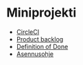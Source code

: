 # Miniprojekti

* [CircleCI](https://circleci.com/gh/hannuorn/Agile5-miniprojekti)
* [Product backlog](https://docs.google.com/spreadsheets/d/1w2MvPLga09autEiqfWHRf4b6ZIb_XvbqIzwAxncRldM/edit#gid=0)
* [Definition of Done](doc/definition_of_done.md)
* [Asennusohje](doc/asennusohje.md)
